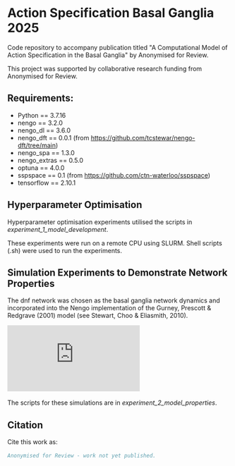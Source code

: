 # Action Specification Basal Ganglia 2025

Code repository to accompany publication titled "A Computational Model of Action Specification in the Basal Ganglia" by Anonymised for Review.

This project was supported by collaborative research funding from Anonymised for Review.

## Requirements:

- Python == 3.7.16
- nengo == 3.2.0
- nengo_dl == 3.6.0
- nengo_dft == 0.0.1 (from https://github.com/tcstewar/nengo-dft/tree/main)
- nengo_spa == 1.3.0
- nengo_extras == 0.5.0
- optuna == 4.0.0
- sspspace == 0.1 (from https://github.com/ctn-waterloo/sspspace)
- tensorflow == 2.10.1

## Hyperparameter Optimisation

Hyperparameter optimisation experiments utilised the scripts in *experiment_1_model_development*. 

These experiments were run on a remote CPU using SLURM. Shell scripts (.sh) were used to run the experiments. 

## Simulation Experiments to Demonstrate Network Properties

The dnf network was chosen as the basal ganglia network dynamics and incorporated into the Nengo implementation of the Gurney, Prescott & Redgrave (2001) model (see Stewart, Choo & Eliasmith, 2010). 

![Basal Ganglia model with DNF in striatal layer](https://github.com/maddybartlett/ActionSpecificationBasalGanglia_2025/blob/main/figs/bg_dnf_schematic.pdf)

The scripts for these simulations are in *experiment_2_model_properties*. 

## Citation

Cite this work as:

```bibtex
Anonymised for Review - work not yet published.
```
